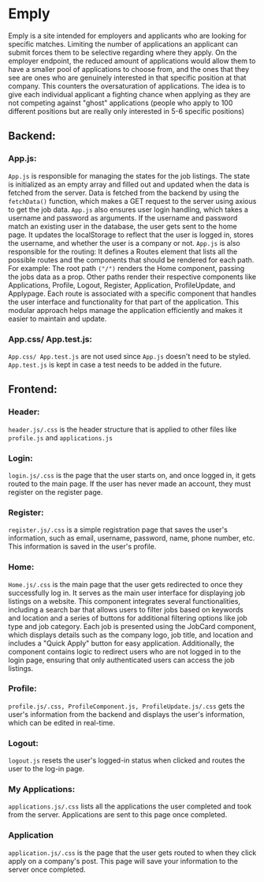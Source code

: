 # Emply

Emply is a site intended for employers and applicants who are looking for specific matches. Limiting the number of applications an applicant can submit forces them to be selective regarding where they apply. On the employer endpoint, the reduced amount of applications would allow them to have a smaller pool of applications to choose from, and the ones that they see are ones who are genuinely interested in that specific position at that company. This counters the oversaturation of applications. 
The idea is to give each individual applicant a fighting chance when applying as they are not competing against "ghost" applications (people who apply to 100 different positions but are really only interested in 5-6 specific positions)

## Backend:

### App.js:

`App.js` is responsible for managing the states for the job listings. The state is initialized as an empty array and filled out and updated when the data is fetched from the server. Data is fetched from the backend by using the `fetchData()` function, which makes a GET request to the server using axious to get the job data. `App.js` also ensures user login handling, which takes a username and password as arguments. If the username and password match an existing user in the database, the user gets sent to the home page. It updates the localStorage to reflect that the user is logged in, stores the username, and whether the user is a company or not. `App.js` is also responsible for the routing: It defines a Routes element that lists all the possible routes and the components that should be rendered for each path. For example:
The root path `("/")` renders the Home component, passing the jobs data as a prop. Other paths render their respective components like Applications, Profile, Logout, Register, Application, ProfileUpdate, and Applypage. Each route is associated with a specific component that handles the user interface and functionality for that part of the application. This modular approach helps manage the application efficiently and makes it easier to maintain and update.

### App.css/ App.test.js:

`App.css/ App.test.js` are not used since `App.js` doesn't need to be styled. `App.test.js` is kept in case a test needs to be added in the future.

## Frontend:

### Header:

`header.js/.css` is the header structure that is applied to other files like `profile.js` and `applications.js`

### Login:

`login.js/.css` is the page that the user starts on, and once logged in, it gets routed to the main page. If the user has never made an account, they must register on the register page. 

### Register:

`register.js/.css` is a simple registration page that saves the user's information, such as email, username, password, name, phone number, etc. This information is saved in the user's profile.

### Home:

`Home.js/.css` is the main page that the user gets redirected to once they successfully log in. It serves as the main user interface for displaying job listings on a website. This component integrates several functionalities, including a search bar that allows users to filter jobs based on keywords and location and a series of buttons for additional filtering options like job type and job category. Each job is presented using the JobCard component, which displays details such as the company logo, job title, and location and includes a "Quick Apply" button for easy application. Additionally, the component contains logic to redirect users who are not logged in to the login page, ensuring that only authenticated users can access the job listings.

### Profile:

`profile.js/.css, ProfileComponent.js, ProfileUpdate.js/.css` gets the user's information from the backend and displays the user's information, which can be edited in real-time. 

### Logout:

`logout.js` resets the user's logged-in status when clicked and routes the user to the log-in page.

### My Applications:

`applications.js/.css` lists all the applications the user completed and took from the server. Applications are sent to this page once completed.

### Application

`application.js/.css` is the page that the user gets routed to when they click apply on a company's post. This page will save your information to the server once completed.
